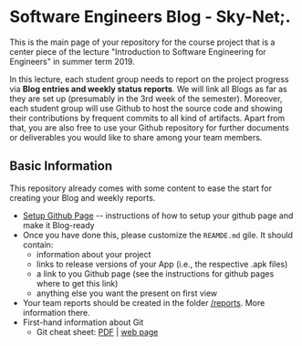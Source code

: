 # Software Engineers Blog - Sky-Net;.

This is the main page of your repository for the course project that is a center piece of the lecture "Introduction to Software Engineering for Engineers" in summer term 2019.

In this lecture, each student group needs to report on the project progress via **Blog entries and weekly status reports**. 
We will link all Blogs as far as they are set up (presumably in the 3rd week of the semester).
Moreover, each student group will use Github to host the source code and showing their contributions by frequent commits to all kind of artifacts.
Apart from that, you are also free to use your Github repository for further documents or deliverables you would like to share among your team members.


## Basic Information
This repository already comes with some content to ease the start for creating your Blog and weekly reports.

* [Setup Github Page](./setupPage.md) -- instructions of how to setup your github page and make it Blog-ready
* Once you have done this, please customize the `REAMDE.md` gile. It should contain:
    * information about your project
    * links to release versions of your App (i.e., the respective .apk files)
    * a link to you Github page (see the instructions for github pages where to get this link)
    * anything else you want the present on first view
* Your team reports should be created in the folder [/reports](./reports). More information there.
* First-hand information about Git
    * Git cheat sheet: [PDF](http://rogerdudler.github.io/git-guide/files/git_cheat_sheet.pdf) | [web page](http://rogerdudler.github.io/git-guide)
